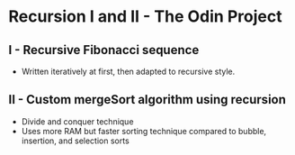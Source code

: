 # Recursion I and II - The Odin Project

## I - Recursive Fibonacci sequence
- Written iteratively at first, then adapted to recursive style.

## II - Custom mergeSort algorithm using recursion
- Divide and conquer technique
- Uses more RAM but faster sorting technique compared to bubble, insertion, and selection sorts

  
